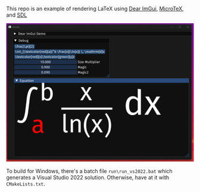 This repo is an example of rendering LaTeX using [Dear ImGui](https://github.com/ocornut/imgui), [MicroTeX](https://github.com/NanoMichael/MicroTeX), and [SDL](https://github.com/libsdl-org/SDL)

![screenshot](assets/screenshot.png)

To build for Windows, there's a batch file `run\run_vs2022.bat` which generates a Visual Studio 2022 solution. Otherwise, have at it with `CMakeLists.txt`.



